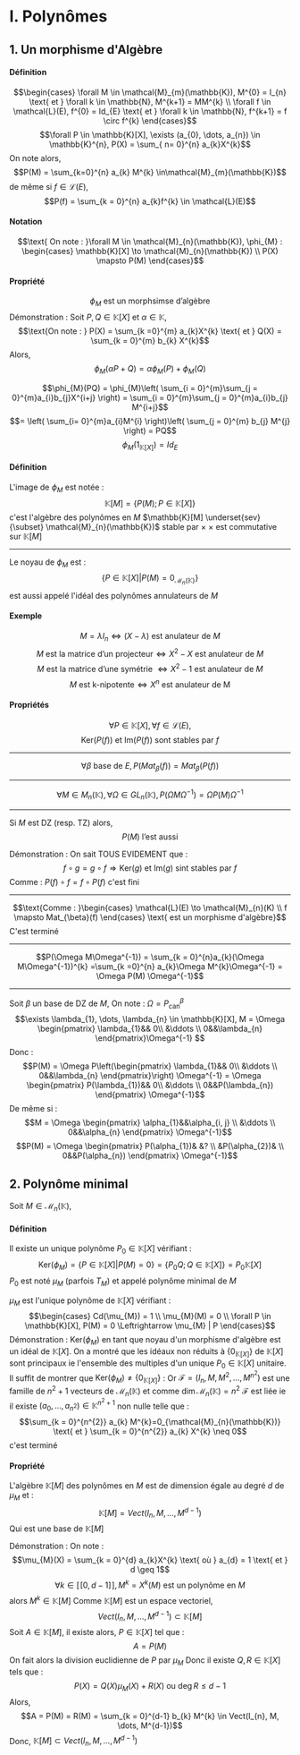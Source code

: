 # I. Polynômes
## 1. Un morphisme d'Algèbre
#### Définition
$$\begin{cases}
\forall M \in \mathcal{M}_{m}(\mathbb{K}), M^{0} = I_{n} \text{ et } \forall k \in \mathbb{N}, M^{k+1} = MM^{k} \\
\forall f \in \mathcal{L}(E), f^{0} = Id_{E} \text{ et } \forall k \in \mathbb{N}, f^{k+1} = f \circ f^{k}
\end{cases}$$
$$\forall P \in \mathbb{K}[X], \exists (a_{0}, \dots, a_{n}) \in \mathbb{K}^{n}, P(X) = \sum_{ n= 0}^{n} a_{k}X^{k}$$
On note alors, 
$$P(M) = \sum_{k=0}^{n} a_{k} M^{k} \in\mathcal{M}_{m}(\mathbb{K})$$
de même si $f \in \mathcal{L}(E)$, 
$$P(f) = \sum_{k = 0}^{n} a_{k}f^{k} \in \mathcal{L}(E)$$

#### Notation
$$\text{ On note : }\forall M \in \mathcal{M}_{n}(\mathbb{K}), \phi_{M} : \begin{cases}
\mathbb{K}[X] \to \mathcal{M}_{n}(\mathbb{K}) \\
P(X) \mapsto P(M)
\end{cases}$$

#### Propriété
$$\phi_{M} \text{ est un morphsimse d'algèbre}$$
Démonstration : 
Soit $P, Q \in \mathbb{K}[X]$ et $\alpha \in \mathbb{K}$, 
$$\text{On note : } P(X) = \sum_{k =0}^{m} a_{k}X^{k} \text{ et } Q(X) = \sum_{k = 0}^{m} b_{k} X^{k}$$
Alors, 
$$\phi_{M}(\alpha P + Q) = \alpha\phi_{M}(P) + \phi_{M}(Q)$$

$$\phi_{M}(PQ) = \phi_{M}\left( \sum_{i = 0}^{m}\sum_{j = 0}^{m}a_{i}b_{j}X^{i+j} \right) = \sum_{i = 0}^{m}\sum_{j = 0}^{m}a_{i}b_{j} M^{i+j}$$
$$= \left( \sum_{i= 0}^{m}a_{i}M^{i} \right)\left( 
\sum_{j = 0}^{m} b_{j} M^{j} \right) = PQ$$
$$\phi_{M}(1_{\mathbb{K}[X]}) = Id_{E}$$

#### Définition
L'image de $\phi_{M}$ est notée : 
$$\mathbb{K}[M] = \{ P(M) ; P \in \mathbb{K}[X] \}$$
c'est l'algèbre des polynômes en $M$
$\mathbb{K}[M] \underset{sev}{\subset} \mathcal{M}_{n}(\mathbb{K})$ stable par $\times$
$\times$ est commutative sur $\mathbb{K}[M]$

___
Le noyau de $\phi_{M}$ est : 
$$\{ P \in \mathbb{K}[X] | P(M) = 0_{\mathcal{M}_{n}(\mathbb{K})} \}$$
est aussi appelé l'idéal des polynômes annulateurs de $M$

#### Exemple
$$M = \lambda I_{n} \Leftrightarrow (X-\lambda) \text{ est anulateur de }M $$
$$M \text{ est la matrice d'un projecteur}\Leftrightarrow X^{2}-X \text{ est anulateur de }M$$
$$M \text{ est la matrice d'une symétrie } \Leftrightarrow X^{2}-1\text{ est anulateur de }M$$
$$M \text{ est k-nipotente} \Leftrightarrow  X^{n} \text{ est anulateur de M}$$

#### Propriétés
$$\forall P \in \mathbb{K}[X], \forall f \in \mathcal{L}(E),$$
$$\mathrm{Ker}(P(f)) \text{ et } \mathrm{Im}(P(f)) \text{ sont stables par }f$$
___
$$\forall \beta \text{ base de }E, P(Mat_{\beta}(f)) = Mat_{\beta}(P(f))$$
___
$$\forall M \in M_{n}(\mathbb{K}), \forall \Omega \in GL_{n}(\mathbb{K}), P(\Omega M\Omega^{-1}) = \Omega P(M) \Omega^{-1}$$
___
Si $M$ est DZ (resp. TZ) alors, 
$$P(M) \text{ l'est aussi}$$

Démonstration :
On sait TOUS EVIDEMENT que : 
$$f \circ g = g \circ f \Rightarrow \mathrm{Ker}(g) \text{ et } \mathrm{Im}(g) \text{ sint stables par }f$$
Comme : $P(f) \circ f = f \circ P(f)$ c'est fini
___
$$\text{Comme : }\begin{cases}
\mathcal{L}(E) \to \mathcal{M}_{n}(K)  \\
f \mapsto Mat_{\beta}(f)
\end{cases} \text{ est un morphisme d'algèbre}$$
C'est terminé
___
$$P(\Omega M\Omega^{-1}) = \sum_{k = 0}^{n}a_{k}(\Omega M\Omega^{-1})^{k} =\sum_{k =0}^{n} a_{k}\Omega M^{k}\Omega^{-1} = \Omega P(M) \Omega^{-1}$$
___
Soit $\beta$ un base de DZ de $M$, On note : $\Omega = P_{\mathrm{can}}^{\beta}$
$$\exists \lambda_{1}, \dots, \lambda_{n} \in \mathbb{K}[X], M = \Omega \begin{pmatrix}
\lambda_{1}&& 0\\
&\ddots \\
0&&\lambda_{n}
\end{pmatrix}\Omega^{-1} $$
Donc : 
$$P(M) = \Omega P\left(\begin{pmatrix}
\lambda_{1}&& 0\\
&\ddots \\
0&&\lambda_{n}
\end{pmatrix}\right) \Omega^{-1} = \Omega \begin{pmatrix}
P(\lambda_{1})&& 0\\
&\ddots \\
0&&P(\lambda_{n})
\end{pmatrix} \Omega^{-1}$$
De même si : 
$$M = \Omega \begin{pmatrix}
\alpha_{1}&&\alpha_{i, j} \\
&\ddots \\
0&&\alpha_{n}
\end{pmatrix} \Omega^{-1}$$
$$P(M) = \Omega \begin{pmatrix}
P(\alpha_{1})& &? \\
&P(\alpha_{2})& \\
0&&P(\alpha_{n})
\end{pmatrix} \Omega^{-1}$$

## 2. Polynôme minimal
Soit $M \in \mathcal{M}_{n}(\mathbb{K})$, 

#### Définition
Il existe un unique polynôme $P_{0} \in \mathbb{K}[X]$ vérifiant :
$$\mathrm{Ker}(\phi_{M})= \{ P \in \mathbb{K}[X] | P(M) =0 \} = \{ P_{0}Q ; Q \in \mathbb{K}[X] \} = P_{0}\mathbb{K}[X]$$
$P_{0}$ est noté $\mu_{M}$ (parfois $T_{M}$) et appelé polynôme minimal de $M$

$\mu_{M}$ est l'unique polynôme de $\mathbb{K}[X]$ vérifiant : 
$$\begin{cases}
Cd(\mu_{M}) = 1  \\
\mu_{M}(M) = 0 \\
\forall P \in \mathbb{K}[X], P(M) = 0 \Leftrightarrow \mu_{M} | P
\end{cases}$$
Démonstration : 
$\mathrm{Ker}(\phi_{M})$ en tant que noyau d'un morphisme d'algèbre est un idéal de $\mathbb{K}[X]$. On a montré que les idéaux non réduits à $\{ 0_{\mathbb{K}[X]} \}$ de $\mathbb{K}[X]$ sont principaux ie l'ensemble des multiples d'un unique $P_{0} \in \mathbb{K}[X]$ unitaire.
Il suffit de montrer que $\mathrm{Ker}(\phi_{M}) \neq \{ 0_{\mathbb{K}[X]} \}$ : 
Or $\mathcal{F} = (I_{n}, M, M^{2}, \dots, M^{n^{2}})$ est une famille de $n^{2} + 1$ vecteurs de $\mathcal{M}_{n}(\mathbb{K})$ et comme $\dim \mathcal{M}_{n}(\mathbb{K})=n^{2}$ $\mathcal{F}$ est liée ie il existe $(a_{0}, \dots, a_{n^{2}}) \in \mathbb{K}^{n^{2}+1}$ non nulle telle que : 
$$\sum_{k = 0}^{n^{2}} a_{k} M^{k}=0_{\mathcal{M}_{n}(\mathbb{K})} \text{ et } \sum_{k = 0}^{n^{2}} a_{k} X^{k} \neq 0$$
c'est terminé

#### Propriété
L'algèbre $\mathbb{K}[M]$ des polynômes en $M$ est de dimension égale au degré $d$ de $\mu_{M}$ et : 
$$\mathbb{K}[M] = Vect(I_{n}, M, \dots, M^{d-1})$$
Qui est une base de $\mathbb{K}[M]$

Démonstration : 
On note : 
$$\mu_{M}(X) = \sum_{k = 0}^{d} a_{k}X^{k} \text{ où } a_{d} = 1 \text{ et } d \geq 1$$
$$\forall k \in [\![0, d-1]\!], M^{k} = X^{k}(M)\text{ est un polynôme en }M$$
alors $M ^{k} \in \mathbb{K}[M]$
Comme $\mathbb{K}[M]$ est un espace vectoriel, 
$$Vect(I_{n}, M, \dots, M^{d-1})\subset \mathbb{K}[M]$$
Soit $A \in \mathbb{K}[M]$, 
il existe alors, $P \in \mathbb{K}[X]$ tel que : 
$$A = P(M)$$
On fait alors la division euclidienne de $P$ par $\mu_{M}$ Donc il existe $Q, R\in \mathbb{K}[X]$ tels que : 
$$P(X) = Q(X) \mu_{M}(X) + R(X)  \text{ ou }\deg R \leq d-1$$
Alors, 
$$A = P(M) = R(M) = \sum_{k = 0}^{d-1} b_{k} M^{k} \in Vect(I_{n}, M, \dots, M^{d-1})$$
Donc, $\mathbb{K}[M] \subset Vect(I_{n}, M, \dots, M^{d-1})$

